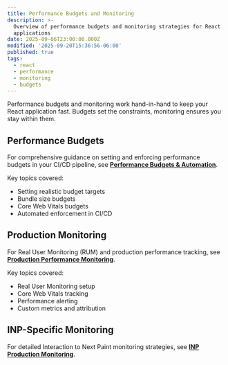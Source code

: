 ```yaml
---
title: Performance Budgets and Monitoring
description: >-
  Overview of performance budgets and monitoring strategies for React
  applications
date: 2025-09-06T23:00:00.000Z
modified: '2025-09-20T15:36:56-06:00'
published: true
tags:
  - react
  - performance
  - monitoring
  - budgets
---
```


Performance budgets and monitoring work hand-in-hand to keep your React application fast. Budgets set the constraints, monitoring ensures you stay within them.

## Performance Budgets

For comprehensive guidance on setting and enforcing performance budgets in your CI/CD pipeline, see **[Performance Budgets & Automation](./performance-budgets-and-automation.md)**.

Key topics covered:

- Setting realistic budget targets
- Bundle size budgets
- Core Web Vitals budgets
- Automated enforcement in CI/CD

## Production Monitoring

For Real User Monitoring (RUM) and production performance tracking, see **[Production Performance Monitoring](./production-performance-monitoring.md)**.

Key topics covered:

- Real User Monitoring setup
- Core Web Vitals tracking
- Performance alerting
- Custom metrics and attribution

## INP-Specific Monitoring

For detailed Interaction to Next Paint monitoring strategies, see **[INP Production Monitoring](./inp-production-monitoring.md)**.

